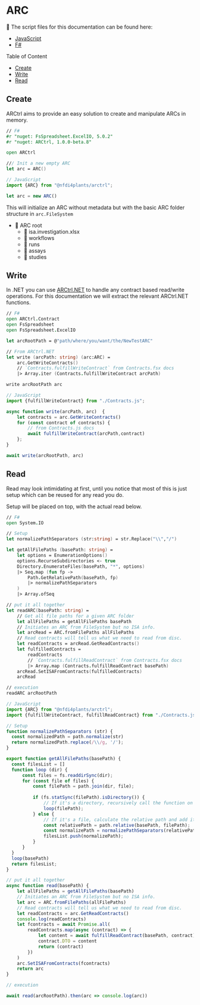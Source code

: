# ARC

🔗 The script files for this documentation can be found here:
- [JavaScript](./scripts_js/ARC.js)
- [F#](./scripts_fsharp/ARC.fsx)

Table of Content
- [Create](#create)
- [Write](#write)
- [Read](#read)

## Create

ARCtrl aims to provide an easy solution to create and manipulate ARCs in memory. 

```fsharp
// F#
#r "nuget: FsSpreadsheet.ExcelIO, 5.0.2"
#r "nuget: ARCtrl, 1.0.0-beta.8"

open ARCtrl

/// Init a new empty ARC
let arc = ARC()
```

```js
// JavaScript
import {ARC} from "@nfdi4plants/arctrl";

let arc = new ARC()
```

This will initialize an ARC without metadata but with the basic ARC folder structure in `arc.FileSystem`

- 📁 ARC root
  - 📄 isa.investigation.xlsx
  - 📁 workflows
  - 📁 runs
  - 📁 assays
  - 📁 studies

## Write

In .NET you can use [ARCtrl.NET][1] to handle any contract based read/write operations. For this documentation we will extract the relevant ARCtrl.NET functions.

```fsharp
// F#
open ARCtrl.Contract
open FsSpreadsheet
open FsSpreadsheet.ExcelIO

let arcRootPath = @"path/where/you/want/the/NewTestARC"

// From ARCtrl.NET
let write (arcPath: string) (arc:ARC) =
    arc.GetWriteContracts()
    // `Contracts.fulfillWriteContract` from Contracts.fsx docs
    |> Array.iter (Contracts.fulfillWriteContract arcPath)

write arcRootPath arc
```

```js
// JavaScript
import {fulfillWriteContract} from "./Contracts.js";

async function write(arcPath, arc)  {
    let contracts = arc.GetWriteContracts()
    for (const contract of contracts) {
        // from Contracts.js docs
        await fulfillWriteContract(arcPath,contract)
    };
}

await write(arcRootPath, arc)
```

## Read

Read may look intimidating at first, until you notice that most of this is just setup which can be reused for any read you do. 

Setup will be placed on top, with the actual read below.

```fsharp
// F#
open System.IO

// Setup
let normalizePathSeparators (str:string) = str.Replace("\\","/")

let getAllFilePaths (basePath: string) =
    let options = EnumerationOptions()
    options.RecurseSubdirectories <- true
    Directory.EnumerateFiles(basePath, "*", options)
    |> Seq.map (fun fp ->
        Path.GetRelativePath(basePath, fp)
        |> normalizePathSeparators
    )
    |> Array.ofSeq

// put it all together
let readARC(basePath: string) =
    // Get all file paths for a given ARC folder
    let allFilePaths = getAllFilePaths basePath
    // Initiates an ARC from FileSystem but no ISA info.
    let arcRead = ARC.fromFilePaths allFilePaths
    // Read contracts will tell us what we need to read from disc.
    let readContracts = arcRead.GetReadContracts()
    let fulfilledContracts = 
        readContracts 
        // `Contracts.fulfillReadContract` from Contracts.fsx docs
        |> Array.map (Contracts.fulfillReadContract basePath) 
    arcRead.SetISAFromContracts(fulfilledContracts)
    arcRead 

// execution
readARC arcRootPath
```

```js
// JavaScript
import {ARC} from "@nfdi4plants/arctrl";
import {fulfillWriteContract, fulfillReadContract} from "./Contracts.js";

// Setup
function normalizePathSeparators (str) {
  const normalizedPath = path.normalize(str)
  return normalizedPath.replace(/\\/g, '/');
}

export function getAllFilePaths(basePath) {
  const filesList = []
  function loop (dir) {
      const files = fs.readdirSync(dir);
      for (const file of files) {
          const filePath = path.join(dir, file);
  
          if (fs.statSync(filePath).isDirectory()) {
              // If it's a directory, recursively call the function on that directory
              loop(filePath);
          } else {
              // If it's a file, calculate the relative path and add it to the list
              const relativePath = path.relative(basePath, filePath);
              const normalizePath = normalizePathSeparators(relativePath)
              filesList.push(normalizePath);
          }
      }
  }
  loop(basePath)
  return filesList;
}

// put it all together
async function read(basePath) {
    let allFilePaths = getAllFilePaths(basePath)
    // Initiates an ARC from FileSystem but no ISA info.
    let arc = ARC.fromFilePaths(allFilePaths)
    // Read contracts will tell us what we need to read from disc.
    let readContracts = arc.GetReadContracts()
    console.log(readContracts)
    let fcontracts = await Promise.all(
        readContracts.map(async (contract) => {
            let content = await fulfillReadContract(basePath, contract)
            contract.DTO = content
            return (contract) 
        })
    )
    arc.SetISAFromContracts(fcontracts)
    return arc
}

// execution

await read(arcRootPath).then(arc => console.log(arc))
```

[1]: <https://www.nuget.org/packages/ARCtrl.NET> "ARCtrl.NET Nuget"